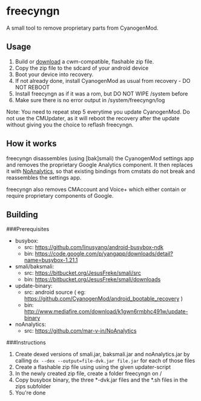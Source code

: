 freecyngn
=========

A small tool to remove proprietary parts from CyanogenMod.

Usage
-----
1.	Build or [download](https://github.com/mar-v-in/freecyngn/releases) a cwm-compatible, 
	flashable zip file.
2.	Copy the zip file to the sdcard of your android device
3.	Boot your device into recovery.
4.	If not already done, install CyanogenMod as usual from recovery - DO NOT REBOOT
5.	Install freecyngn as if it was a rom, but DO NOT WIPE /system before
6.	Make sure there is no error output in /system/freecyngn/log

Note: You need to repeat step 5 everytime you update CyanogenMod. Do not use the CMUpdater,
as it will reboot the recovery after the update without giving you the choice to reflash 
freecyngn.

How it works
------------
freecyngn disassembles (using [bak]smali) the CyanogenMod settings app and removes
the proprietary Google Analytics component. It then replaces it with 
[NoAnalytics](https://github.com/mar-v-in/NoAnalytics), so that existing
bindings from cmstats do not break and reassembles the settings app.

freecyngn also removes CMAccount and Voice+ which either contain or require
proprietary components of Google.


Building
--------

###Prerequisites

- busybox:
	- src: https://github.com/linusyang/android-busybox-ndk
	- bin: https://code.google.com/p/yangapp/downloads/detail?name=busybox-1.21.1
- smali/baksmali: 
	- src: https://bitbucket.org/JesusFreke/smali/src
	- bin: https://bitbucket.org/JesusFreke/smali/downloads
- update-binary:
	- src: android source ( eg: https://github.com/CyanogenMod/android_bootable_recovery )
	- bin: http://www.mediafire.com/download/k1gwn6rmbhc491w/update-binary
- noAnalytics:
	- src: https://github.com/mar-v-in/NoAnalytics

###Instructions

1.	Create dexed versions of smali.jar, baksmali.jar and noAnalytics.jar by 
	calling	`dx --dex --output=file-dvk.jar file.jar`	for each of those files
2.	Create a flashable zip file using using the given updater-script
3.	In the newly created zip file, create a folder freecyngn on /
4.	Copy busybox binary, the three *-dvk.jar files and the *.sh files in the zips subfolder
5.	You're done
